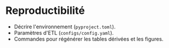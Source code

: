 # Reproductibilité

- Décrire l'environnement (`pyproject.toml`).
- Paramètres d'ETL (`configs/config.yaml`).
- Commandes pour régénérer les tables dérivées et les figures.
